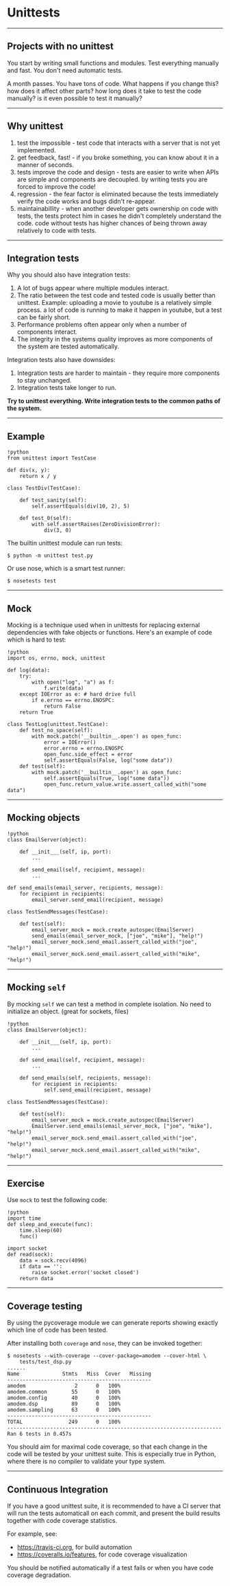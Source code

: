 # Unittests

---

## Projects with no unittest

You start by writing small functions and modules. Test everything manually and fast. You don't need automatic tests. 

A month passes. You have tons of code. What happens if you change this? how does it affect other parts? how long does it take to test the code manually? is it even possible to test it manually?

---

## Why unittest

1. test the impossible - test code that interacts with a server that is not yet implemented.
2. get feedback, fast! - if you broke something, you can know about it in a manner of seconds.
3. tests improve the code and design - tests are easier to write when APIs are simple and components are decoupled. by writing tests you are forced to improve the code!
4. regression - the fear factor is eliminated because the tests immediately verify the code works and bugs didn't re-appear.
5. maintainabillity - when another developer gets ownership on code with tests, the tests protect him in cases he didn't completely understand the code. code without tests has higher chances of being thrown away relatively to code with tests.

---

## Integration tests

Why you should also have integration tests:

1. A lot of bugs appear where multiple modules interact.
2. The ratio between the test code and tested code is usually better than unittest. Example: uploading a movie to youtube is a relatively simple process. a lot of code is running to make it happen in youtube, but a test can be fairly short.
3. Performance problems often appear only when a number of components interact.
4. The integrity in the systems quality improves as more components of the system are tested automatically.

Integration tests also have downsides:

1. Integration tests are harder to maintain - they require more components to stay unchanged.
2. Integration tests take longer to run.

**Try to unittest everything. Write integration tests to the common paths of the system.**

---

## Example

	!python
	from unittest import TestCase

	def div(x, y):
		return x / y

	class TestDiv(TestCase):
		
		def test_sanity(self):
			self.assertEquals(div(10, 2), 5)
		
		def test_0(self):
			with self.assertRaises(ZeroDivisionError):
				div(3, 0)
		
The builtin unittest module can run tests:

	$ python -m unittest test.py
	
Or use nose, which is a smart test runner:
	
	$ nosetests test

---

## Mock

Mocking is a technique used when in unittests for replacing external dependencies with fake objects or functions. Here's an example of code which is hard to test:
	
	!python
	import os, errno, mock, unittest
	
	def log(data):
		try:
			with open("log", "a") as f:
				f.write(data)
		except IOError as e: # hard drive full
			if e.errno == errno.ENOSPC:
				return False
		return True
	
	class TestLog(unittest.TestCase):
		def test_no_space(self):
			with mock.patch('__builtin__.open') as open_func:
				error = IOError()
				error.errno = errno.ENOSPC
				open_func.side_effect = error
				self.assertEquals(False, log("some data"))
		def test(self):
			with mock.patch('__builtin__.open') as open_func:
				self.assertEquals(True, log("some data"))
				open_func.return_value.write.assert_called_with("some data")
				
---

## Mocking objects

	!python
	class EmailServer(object):
		
		def __init___(self, ip, port):
			...
			
		def send_email(self, recipient, message):
			...
			
	def send_emails(email_server, recipients, message):
		for recipient in recipients:
			email_server.send_email(recipient, message)
		
	class TestSendMessages(TestCase):
	
		def test(self):
	        email_server_mock = mock.create_autospec(EmailServer)
			send_emails(email_server_mock, ["joe", "mike"], "help!")
			email_server_mock.send_email.assert_called_with("joe", "help!")
			email_server_mock.send_email.assert_called_with("mike", "help!")

---

## Mocking `self`

By mocking `self` we can test a method in complete isolation. No need to initialize an object. (great for sockets, files)

	!python
	class EmailServer(object):
		
		def __init___(self, ip, port):
			...
			
		def send_email(self, recipient, message):
			...
			
		def send_emails(self, recipients, message):
			for recipient in recipients:
				self.send_email(recipient, message)
			
	class TestSendMessages(TestCase):
	
		def test(self):
	        email_server_mock = mock.create_autospec(EmailServer)
			EmailServer.send_emails(email_server_mock, ["joe", "mike"], "help!")
			email_server_mock.send_email.assert_called_with("joe", "help!")
			email_server_mock.send_email.assert_called_with("mike", "help!")

---

## Exercise

Use `mock` to test the following code:

	!python
	import time
	def sleep_and_execute(func):
	    time.sleep(60)
		func()

	import socket
	def read(sock):
		data = sock.recv(4096)
		if data == '':
			raise socket.error('socket closed')
		return data
		
---

## Coverage testing

By using the pycoverage module we can generate reports showing exactly which line of code has been tested.

After installing both `coverage` and `nose`, they can be invoked together: 

	$ nosetests --with-coverage --cover-package=amodem --cover-html \
		tests/test_dsp.py
	......
	Name              Stmts   Miss  Cover   Missing
	-----------------------------------------------
	amodem                2      0   100%   
	amodem.common        55      0   100%   
	amodem.config        40      0   100%   
	amodem.dsp           89      0   100%   
	amodem.sampling      63      0   100%   
	-----------------------------------------------
	TOTAL               249      0   100%   
	----------------------------------------------------------------------
	Ran 6 tests in 0.457s


You should aim for maximal code coverage, so that each change in the code will be tested by your unittest suite.
This is especially true in Python, where there is no compiler to validate your type system.

---

## Continuous Integration

If you have a good unittest suite, it is recommended to have a CI server that
will run the tests automaticall on each commit, and present the build results 
together with code coverage statistics.

For example, see:

* <https://travis-ci.org>, for build automation
* <https://coveralls.io/features>, for code coverage visualization

You should be notified automatically if a test fails or when you have code coverage degradation.
